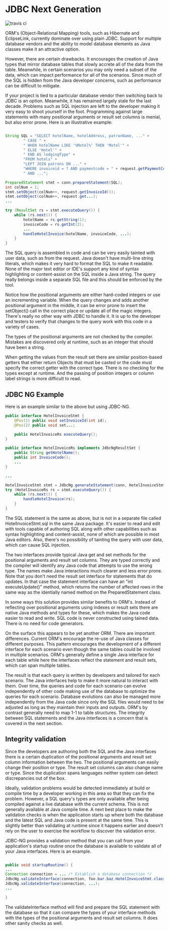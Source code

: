 # JDBC Next Generation

![travis ci](https://api.travis-ci.org/sirnewton01/jdbc-ng.svg?branch=master)

ORM's (Object-Relational Mapping) tools, such as Hibernate and EclipseLink, currently
dominate over using plain JDBC. Support for multiple database vendors and the ability to
model database elements as Java classes make it an attractive option.

However, there are certain drawbacks. It encourages the creation of Java types that mirror
database tables that slowly accrete all of the data from the table. Meanwhile, in certain
scenarios you may only need a subset of the data, which can impact performance for all of the
scenarios. Since much of the SQL is hidden from the Java developer concerns, such as
performance can be difficult to mitigate.

If your project is tied to a particular database vendor then switching back to JDBC is an
option. Meanwhile, it has remained largely stale for the last decade. Problems such as SQL
injection are left to the developer making it very easy to shoot yourself in the foot.
Programming against large statements with many positional arguments or result set columns
is menial, but also error prone. Here is an illustrative example:

``` java

String SQL = "SELECT hotelName, hotelAddress, patronName, ..." +
		" CASE " + 
		" WHEN hotelName LIKE '%Motel%' THEN 'Motel'" +
		" ELSE 'Hotel'" +
		" END AS lodgingType" +
		"FROM hotels" +
		"LEFT JOIN patrons ON ..." +
		"WHERE invoiceid = ? AND paymentcode = " + request.getPaymentCode() " +
		" AND ...";

PreparedStatement stmt = conn.prepareStatement(SQL);
int colNum = 1;
stmt.setObject(colNum++, request.getInvoiceId());
stmt.setObject(colNum++, request.get...);
...

try (ResultSet rs = stmt.executeQuery()) {
	while (rs.next()) {
		hotelName = rs.getString(1);
		invoiceCode = rs.getInt(2);
		...
		handleHotelInvoice(hotelName, invoiceCode, ...);
	}
}
```

The SQL query is assembled in code and can be very easily tainted with user data, such as
from the request. Java doesn't have multi-line string literals, which makes it very hard
to format the SQL to make it readable. None of the major text editor or IDE's support any
kind of syntax highlighting or content-assist on the SQL inside a Java string. The query
really belongs inside a separate SQL file and this should be enforced by the tool.

Notice how the positional arguments are either hard-coded integers or use an incrementing
variable. When the query changes and adds another positional argument in the middle, it can
be error prone to insert the setObject() call in the correct place or update all of the magic
integers. There's really no other way with JDBC to handle it. It is up to the developer and
testers to verify that changes to the query work with this code in a variety of cases.

The types of the positional arguments are not checked by the compiler. Mistakes are discovered
only at runtime, such as an integer that should have been a string.

When getting the values from the result set there are similar position-based getters that either
return Objects that must be casted or the code must specify the correct getter with the correct
type. There is no checking for the types except at runtime. And the passing of position integers
or column label strings is more difficult to read.

## JDBC NG Example

Here is an example similar to the above but using JDBC-NG.

``` java
public interface HotelInvoiceStmt {
	@Pos(1) public void setInvoiceId(int id);
	@Pos(2) public void set...;

	public HotelInvoiceRs executeQuery();
}

public interface HotelInvoiceRs implements JdbcNgResultSet {
	public String getHotelName();
	public int InvoiceCode();
	...
}

...

HotelInvoiceStmt stmt = JdbcNg.generateStatement(conn, HotelInvoiceStmt.class);
try (HotelInvoiceRs rs = stmt.executeQuery()) {
	while (rs.next()) {
		handleHotelInvoice(rs);
	}
}
```

The SQL statement is the same as above, but is not in a separate file called HotelInvoiceStmt.sql
in the same Java package. It's easier to read and edit with tools capable of authoring SQL along
with other capabilities such as syntax highlighting and content-assist, none of which are
possible in most Java editors. Also, there's no possibility of tainting the query with user
data, which can cause SQL injection.

The two interfaces provide typical Java get and set methods for the positional arguments and
result set columns. They are typed correctly and the compiler will identify any Java code that
attempts to use the wrong type. The names make Java interactions much clearer and less error
prone. Note that you don't need the result set interface for statements that do updates. In that
case the statement interface can have an "int executeUpdate()" method, which returns the number
of affected rows in the same way as the identially named method on the PreparedStatement class.

In some ways this solution provides similar benefits to ORM's. Instead of reflecting over
positional arguments using indexes or result sets there are native Java methods and types for
these, which makes the Java code easier to read and write. SQL code is never constructed using
tained data. There is no need for code generators.

On the surface this appears to be yet another ORM. There are important differences. Current
ORM's encourage the re-use of Java classes for different purposes. This pattern encourages the
development of a different interface for each scenario even though the same tables could be
involved in multiple scenarios. ORM's generally define a single Java interface for each table
while here the interfaces reflect the statement and result sets, which can span multiple tables.

The result is that each query is written by developers and tailored for each scenario. The Java
interfaces help to make it more natural to interact with them. Over time, the queries and code
for each scenario can evolve independently of other code making use of the database to optimize
the queries for each scenario. Database evolutions can also be managed more independently from
the Java code since only the SQL files would need to be adjusted as long as they maintain their
inputs and outputs. ORM's by contrast generally need to map 1-1 to table structures. The
integrity between SQL statements and the Java interfaces is a concern that is covered in the
next section.

## Integrity validation

Since the developers are authoring both the SQL and the Java interfaces there is a certain
duplication of the positional arguments and result set column information between the two.
The positional arguments can easily change their position or type. The result set columns
can also change name or type. Since the duplication spans languages neither system can detect
discrepancies out of the box.

Ideally, validation problems would be detected immediately at build or compile time by a
developer working in this area so that they can fix the problem. However, a SQL query's types
are only available after being compiled against a live database with the current schema. This
is not generally available at Java compile time. A next best place to make the validation
checks is when the application starts up where both the database and the latest SQL and Java
code is present at the same time. This is slightly better than validating at runtime since it
happens earlier and doesn't rely on the user to exercise the workflow to discover the validation
error.

JDBC-NG provides a validation method that you can call from your application's startup routine
once the database is available to validate all of your Java interfaces. Here is an example.

``` java

public void startupRoutine() {
...
Connection connection = ... /* Establish a database connection */
JdbcNg.validateInterface(connection, foo.bar.baz.HotelInvoiceStmt.class);
JdbcNg.validateInterface(connection, ...);
...

}
```

The validateInterface method will find and prepare the SQL statement with the database so that
it can compare the types of your interface methods with the types of the positional arguments
and result set columns. It does other sanity checks as well.
